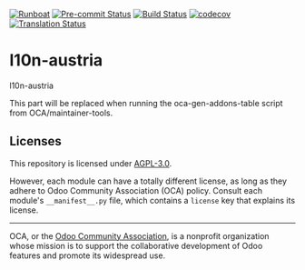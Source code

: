 
[![Runboat](https://img.shields.io/badge/runboat-Try%20me-875A7B.png)](https://runboat.odoo-community.org/builds?repo=OCA/l10n-austria&target_branch=18.0)
[![Pre-commit Status](https://github.com/OCA/l10n-austria/actions/workflows/pre-commit.yml/badge.svg?branch=18.0)](https://github.com/OCA/l10n-austria/actions/workflows/pre-commit.yml?query=branch%3A18.0)
[![Build Status](https://github.com/OCA/l10n-austria/actions/workflows/test.yml/badge.svg?branch=18.0)](https://github.com/OCA/l10n-austria/actions/workflows/test.yml?query=branch%3A18.0)
[![codecov](https://codecov.io/gh/OCA/l10n-austria/branch/18.0/graph/badge.svg)](https://codecov.io/gh/OCA/l10n-austria)
[![Translation Status](https://translation.odoo-community.org/widgets/l10n-austria-18-0/-/svg-badge.svg)](https://translation.odoo-community.org/engage/l10n-austria-18-0/?utm_source=widget)

<!-- /!\ do not modify above this line -->

# l10n-austria

l10n-austria

<!-- /!\ do not modify below this line -->

<!-- prettier-ignore-start -->

[//]: # (addons)

This part will be replaced when running the oca-gen-addons-table script from OCA/maintainer-tools.

[//]: # (end addons)

<!-- prettier-ignore-end -->

## Licenses

This repository is licensed under [AGPL-3.0](LICENSE).

However, each module can have a totally different license, as long as they adhere to Odoo Community Association (OCA)
policy. Consult each module's `__manifest__.py` file, which contains a `license` key
that explains its license.

----
OCA, or the [Odoo Community Association](http://odoo-community.org/), is a nonprofit
organization whose mission is to support the collaborative development of Odoo features
and promote its widespread use.

